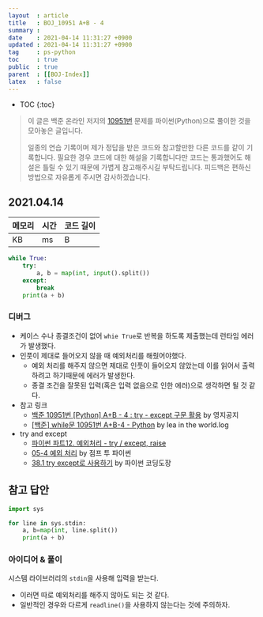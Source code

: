 ```yaml
---
layout  : article
title   : BOJ_10951 A+B - 4
summary : 
date    : 2021-04-14 11:31:27 +0900
updated : 2021-04-14 11:31:27 +0900
tag     : ps-python
toc     : true
public  : true
parent  : [[BOJ-Index]]
latex   : false
---
```

* TOC
{:toc}

> 이 글은 백준 온라인 저지의 [10951번](https://www.acmicpc.net/problem/10951) 문제를 파이썬(Python)으로 풀이한 것을 모아놓은 글입니다.
>
> 일종의 연습 기록이며 제가 정답을 받은 코드와 참고할만한 다른 코드를 같이 기록합니다. 필요한 경우 코드에 대한 해설을 기록합니다만 코드는 통과했어도 해설은 틀릴 수 있기 때문에 가볍게 참고해주시길 부탁드립니다. 피드백은 편하신 방법으로 자유롭게 주시면 감사하겠습니다.

## 2021.04.14

| 메모리    | 시간  | 코드 길이 |
| --------- | ----- | --------- |
|  KB       |  ms   |  B        |

```python
while True:
    try:
        a, b = map(int, input().split())
    except:
        break
    print(a + b)
```

### 디버그

* 케이스 수나 종결조건이 없어 `whie True`로 반복을 하도록 제출했는데 런타임 에러가 발생했다.
* 인풋이 제대로 들어오지 않을 때 예외처리를 해줬어야했다.
    * 예외 처리를 해주지 않으면 제대로 인풋이 들어오지 않았는데 이를 읽어서 출력하려고 하기때문에 에러가 발생한다.
    * 종결 조건을 잘못된 입력(혹은 입력 없음으로 인한 에러)으로 생각하면 될 것 같다.
* 참고 링크
    * [백준 10951번 [Python] A+B - 4 : try - except 구문 활용](https://ooyoung.tistory.com/45) by 영지공지
    * [[백준] while문 10951번 A+B-4 - Python](https://velog.io/@jsw8050/백준-while문-10951번-AB-4-Python) by lea in the world.log
* try and except
    * [파이썬 파트12. 예외처리 - try / except, raise](https://wayhome25.github.io/python/2017/02/26/py-12-exception/)
    * [05-4 예외 처리](https://wikidocs.net/30) by 점프 투 파이썬
    * [38.1 try except로 사용하기](https://dojang.io/mod/page/view.php?id=2398) by 파이썬 코딩도장

## 참고 답안

```python
import sys

for line in sys.stdin:
    a, b=map(int, line.split())
    print(a + b)
```

### 아이디어 & 풀이

시스템 라이브러리의 `stdin`을 사용해 입력을 받는다.

* 이러면 따로 예외처리를 해주지 않아도 되는 것 같다.
* 일반적인 경우와 다르게 `readline()`을 사용하지 않는다는 것에 주의하자.
